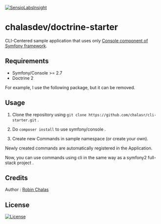 [![SensioLabsInsight](https://insight.sensiolabs.com/projects/a1b5a249-e656-4a0f-af57-77f8f84f2e74/mini.png)](https://insight.sensiolabs.com/projects/a1b5a249-e656-4a0f-af57-77f8f84f2e74)

# chalasdev/doctrine-starter

CLI-Centered sample application that uses only [Console component of Symfony framework](https://github.com/symfony/console).

## Requirements

- Symfony/Console >= 2.7
- Doctrine 2

For example, I use the following package, but it can be removed.

## Usage

1. Clone the repository using `git clone https://github.com/chalasr/cli-starter.git` .

2. Do `composer install` to use symfony/console .

3. Create new Commands in sample namespace (or create your own).

Newly created commands are automatically registered in the Application.

Now, you can use commands using cli in the same way as a symfony2 full-stack project .

## Credits

Author : [Robin Chalas](https:/github.com/chalasr)

## License

[![License](http://img.shields.io/:license-gpl3-blue.svg)](http://www.gnu.org/licenses/gpl-3.0.html)
